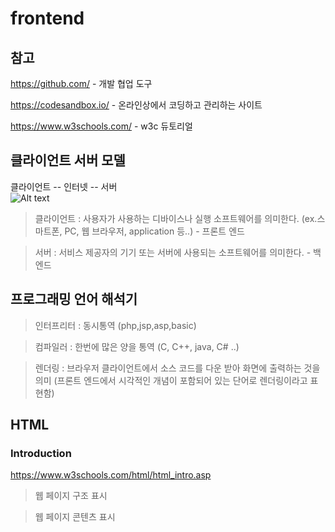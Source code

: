 # frontend

## 참고 

https://github.com/ - 개발 협업 도구 

https://codesandbox.io/ - 온라인상에서 코딩하고 관리하는 사이트 

https://www.w3schools.com/ - w3c 듀토리얼

## 클라이언트 서버 모델

클라이언트 -- 인터넷 -- 서버   
![Alt text](/D:\jisung\img\1920px-Client-server-model.svg.png)


> 클라이언트 : 사용자가 사용하는 디바이스나 실행 소프트웨어를 의미한다.   (ex.스마트폰, PC, 웹 브라우저, application 등..) - 프론트 엔드

> 서버 : 서비스 제공자의 기기 또는 서버에 사용되는 소프트웨어를 의미한다. - 백엔드


## 프로그래밍 언어 해석기

> 인터프리터 : 동시통역 (php,jsp,asp,basic)

> 컴파일러 : 한번에 많은 양을 통역 (C, C++, java, C# ..)

> 렌더링 : 브라우저 클라이언트에서 소스 코드를 다운 받아 화면에 출력하는 것을 의미 (프론트 엔드에서 시각적인 개념이 포함되어 있는 단어로 렌더링이라고 표현함) 


## HTML

### Introduction

https://www.w3schools.com/html/html_intro.asp

> 웹 페이지 구조 표시

> 웹 페이지 콘텐츠 표시 
